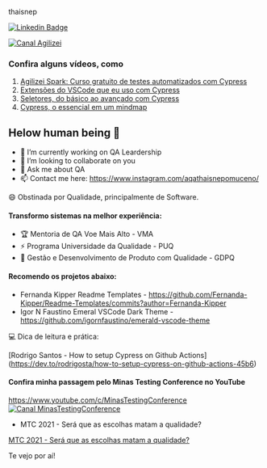 thaisnep

[![Linkedin Badge](https://img.shields.io/badge/-thaisnepomucenosilva-fbca16?style=flat-square&logo=Linkedin&logoColor=white&link=https://www.linkedin.com/in/thaisnepomucenosilva/)](https://www.linkedin.com/in/thaisnepomucenosilva/) 


[![Canal Agilizei](https://badgen.net/badge/Youtube/samlucax?icon=youtube)](https://youtube.com/c/Agilizei)

### Confira alguns vídeos, como

1. [Agilizei Spark: Curso gratuito de testes automatizados com Cypress](https://youtube.com/playlist?list=PLnUo-Rbc3jjztMO4K8b-px4NE-630VNKY)
2. [Extensões do VSCode que eu uso com Cypress](https://www.youtube.com/watch?v=JGVB97ns0NQ)
3. [Seletores, do básico ao avançado com Cypress](https://www.youtube.com/watch?v=xugVkhXpEtc)
4. [Cypress, o essencial em um mindmap](https://www.youtube.com/watch?v=utdYrFjs4Do)






## Helow human being 👋


- 🚀 I’m currently working on QA Leardership
- 👯 I’m looking to collaborate on you
- 💬 Ask me about QA
- 📫 Contact me here: https://www.instagram.com/aqathaisnepomuceno/


😄 Obstinada por Qualidade, principalmente de Software.

#### Transformo sistemas na melhor experiência:

- 🏆 Mentoria de QA Voe Mais Alto - VMA
- ⚡️ Programa Universidade da Qualidade - PUQ 
- 🔭 Gestão e Desenvolvimento de Produto com Qualidade - GDPQ


#### Recomendo os projetos abaixo:

- Fernanda Kipper Readme Templates - https://github.com/Fernanda-Kipper/Readme-Templates/commits?author=Fernanda-Kipper
- Igor N Faustino Emeral VSCode Dark Theme - https://github.com/igornfaustino/emerald-vscode-theme


💻 Dica de leitura e prática:

 [Rodrigo Santos - How to setup Cypress on Github Actions] (https://dev.to/rodrigosta/how-to-setup-cypress-on-github-actions-45b6)



#### Confira minha passagem pelo Minas Testing Conference no YouTube

https://www.youtube.com/c/MinasTestingConference
[![Canal MinasTestingConference](https://badgen.net/badge/Youtube/thaisnep?icon=youtube)](https://youtu.be/U8LLTuk4llU)

- MTC 2021 - Será que as escolhas matam a qualidade?

 [MTC 2021 - Será que as escolhas matam a qualidade?](https://youtu.be/U8LLTuk4llU)
 
Te vejo por aí!

